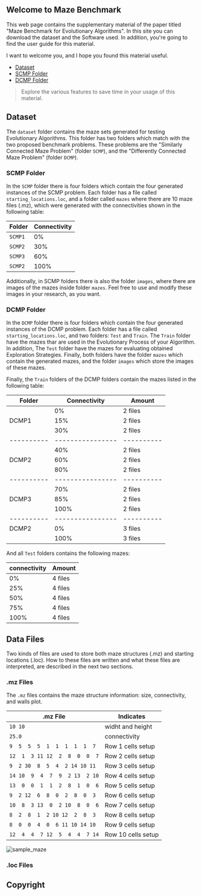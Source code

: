 ## Welcome to Maze Benchmark

This web page contains the supplementary material of the paper titled "Maze Benchmark for Evolutionary Algorithms". In this site you can download the dataset and the Software used. In addition, you're going to find the user guide for this material.

I want to welcome you, and I hope you found this material useful.

- [Dataset](#Dataset)
- [SCMP Folder](#SCMP-folder)
- [DCMP Folder](#DCMP-folder)

> Explore the various features to save time in your usage of this material.

## Dataset

The `dataset` folder contains the maze sets generated for testing Evolutionary Algorithms. This folder has two folders which match with the two proposed benchmark problems. These problems are the "Similarly Connected Maze Problem" (folder `SCMP`), and the "Differently Connected Maze Problem" (folder `DCMP`).

### SCMP Folder

In the `SCMP` folder there is four folders which contain the four generated instances of the SCMP problem. Each folder has a file called `starting_locations.loc`, and a folder called `mazes` where there are 10 maze files (.mz), which were generated with the connectivities shown in the following table:

**Folder** | **Connectivity**|
-------|-------------|
`SCMP1`|      0%     |
`SCMP2`|     30%     |
`SCMP3`|     60%     |
`SCMP2`|    100%     |

Additionally, in SCMP folders there is also the folder `images`, where there are images of the mazes inside folder `mazes`. Feel free to use and modify these images in your research, as you want.

### DCMP Folder

In the `DCMP` folder there is four folders which contain the four generated instances of the DCMP problem. Each folder has a file called `starting_locations.loc`, and two folders: `Test` and `Train`. The `Train` folder have the mazes thar are used in the Evolutionary Process of your Algorithm. In addition, The `Test` folder have the mazes for evaluating obtained Exploration Strategies. Finally, both folders have the folder `mazes` which contain the generated mazes, and the folder `images` which store the images of these mazes.

Finally, the `Train` folders of the DCMP folders contain the mazes listed in the following table:

**Folder**|**Connectivity**|**Amount**
----------|----------------|----------
          |        0%      |  2 files
   DCMP1  |       15%      |  2 files
          |       30%      |  2 files
----------|----------------|----------
          |       40%      |  2 files
   DCMP2  |       60%      |  2 files
          |       80%      |  2 files
----------|----------------|----------
          |       70%      |  2 files
   DCMP3  |       85%      |  2 files
          |      100%      |  2 files
----------|----------------|----------
   DCMP2  |        0%      |  3 files
          |      100%      |  3 files

And all `Test` folders contains the following mazes:

**connectivity**|**Amount**
----------------|----------
        0%      |  4 files
       25%      |  4 files
       50%      |  4 files
       75%      |  4 files
      100%      |  4 files

## Data Files

Two kinds of files are used to store both maze structures (.mz) and starting locations (.loc). How to these files are written and what these files are interpreted, are described in the next two sections.

### .mz Files

The `.mz` files contains the maze structure information: size, connectivity, and walls plot. 

**.mz File**|**Indicates**
-------------------------------|-----------
```10 10```|widht and height
```25.0                         ```|connectivity
```9  5  5  5  1  1  1  1  1  7```|Row 1 cells setup
```12  1  3 11 12  2  8  0  0  7```|Row 2 cells setup
```9  2 30  8  5  4  2 14 10 11```|Row 3 cells setup
```14 10  9  4  7  9  2 13  2 10```|Row 4 cells setup
```13  0  0  1  1  2  8  1  0  6```|Row 5 cells setup
```9  2 12  6  8  0  2  8  0  3```|Row 6 cells setup
```10  8  3 13  0  2 10  8  0  6```|Row 7 cells setup
```8  2  8  1  2 10 12  2  8  3```|Row 8 cells setup
```8  0  0  4  0  6 11 10 14 10```|Row 9 cells setup
```12  4  4  7 12  5  4  4  7 14```|Row 10 cells setup

![sample_maze](/images/sample_maze.png "Sample Maze")

### .loc Files

## Copyright

